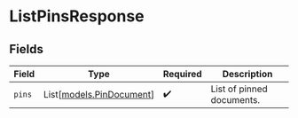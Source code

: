 # ListPinsResponse


## Fields

| Field                                                | Type                                                 | Required                                             | Description                                          |
| ---------------------------------------------------- | ---------------------------------------------------- | ---------------------------------------------------- | ---------------------------------------------------- |
| `pins`                                               | List[[models.PinDocument](../models/pindocument.md)] | :heavy_check_mark:                                   | List of pinned documents.                            |